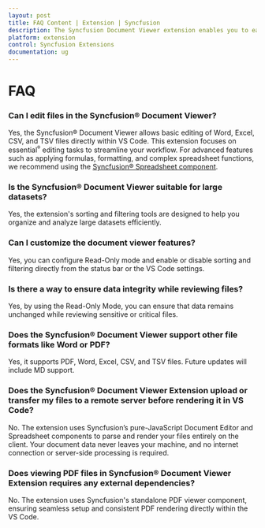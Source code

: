 ```yaml
---
layout: post
title: FAQ Content | Extension | Syncfusion
description: The Syncfusion Document Viewer extension enables you to easily view and manage your documents within VSCode using our intuitive features.
platform: extension
control: Syncfusion Extensions
documentation: ug
---
```


# FAQ

### Can I edit files in the Syncfusion® Document Viewer?

Yes, the Syncfusion® Document Viewer allows basic editing of Word, Excel, CSV, and TSV files directly within VS Code. This extension focuses on essential<sup style="font-size:70%">&reg;</sup> editing tasks to streamline your workflow. For advanced features such as applying formulas, formatting, and complex spreadsheet functions, we recommend using the [Syncfusion® Spreadsheet component](https://www.syncfusion.com/javascript-ui-controls/js-spreadsheet).

### Is the Syncfusion® Document Viewer suitable for large datasets?

Yes, the extension's sorting and filtering tools are designed to help you organize and analyze large datasets efficiently.

### Can I customize the document viewer features?

Yes, you can configure Read-Only mode and enable or disable sorting and filtering directly from the status bar or the VS Code settings. 

### Is there a way to ensure data integrity while reviewing files?

Yes, by using the Read-Only Mode, you can ensure that data remains unchanged while reviewing sensitive or critical files. 

### Does the Syncfusion® Document Viewer support other file formats like Word or PDF?

Yes, it supports PDF, Word, Excel, CSV, and TSV files. Future updates will include MD support.

### Does the Syncfusion® Document Viewer Extension upload or transfer my files to a remote server before rendering it in VS Code?

No. The extension uses Syncfusion’s pure-JavaScript Document Editor and Spreadsheet components to parse and render your files entirely on the client. Your document data never leaves your machine, and no internet connection or server-side processing is required.

### Does viewing PDF files in Syncfusion® Document Viewer Extension requires any external dependencies?

No. The extension uses Syncfusion's standalone PDF viewer component, ensuring seamless setup and consistent PDF rendering directly within the VS Code.
